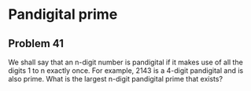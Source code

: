 #  Pandigital prime
## Problem 41



We shall say that an n-digit number is pandigital if it makes use of all the digits 1 to n exactly once. For example, 2143 is a 4-digit pandigital and is also prime.
What is the largest n-digit pandigital prime that exists?



